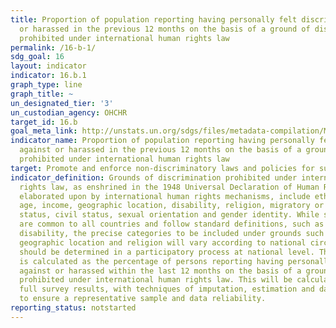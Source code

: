 ```yaml
---
title: Proportion of population reporting having personally felt discriminated against
  or harassed in the previous 12 months on the basis of a ground of discrimination
  prohibited under international human rights law
permalink: /16-b-1/
sdg_goal: 16
layout: indicator
indicator: 16.b.1
graph_type: line
graph_title: ~
un_designated_tier: '3'
un_custodian_agency: OHCHR
target_id: 16.b
goal_meta_link: http://unstats.un.org/sdgs/files/metadata-compilation/Metadata-Goal-16.pdf
indicator_name: Proportion of population reporting having personally felt discriminated
  against or harassed in the previous 12 months on the basis of a ground of discrimination
  prohibited under international human rights law
target: Promote and enforce non-discriminatory laws and policies for sustainable development.
indicator_definition: Grounds of discrimination prohibited under international human
  rights law, as enshrined in the 1948 Universal Declaration of Human Rights and subsequently
  elaborated upon by international human rights mechanisms, include ethnicity, sex,
  age, income, geographic location, disability, religion, migratory or displacement
  status, civil status, sexual orientation and gender identity. While some grounds
  are common to all countries and follow standard definitions, such as sex, age or
  disability, the precise categories to be included under grounds such as ethnicity,
  geographic location and religion will vary according to national circumstances and
  should be determined in a participatory process at national level. The indicator
  is calculated as the percentage of persons reporting having personally felt discriminated
  against or harassed within the last 12 months on the basis of a ground of discrimination
  prohibited under international human rights law. This will be calculated using the
  full survey results, with techniques of imputation, estimation and data weighting
  to ensure a representative sample and data reliability.
reporting_status: notstarted
---
```

